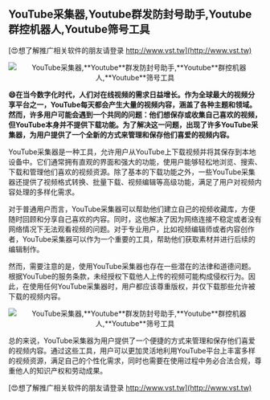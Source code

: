 ## **YouTube采集器,**Youtube**群发防封号助手,**Youtube**群控机器人,**Youtube**筛号工具**

[😍想了解推广相关软件的朋友请登录 http://www.vst.tw](http://www.vst.tw)

 <center><img src="https://vst.tw/MP4/tuiguang/png/6.png" alt="YouTube采集器,**Youtube**群发防封号助手,**Youtube**群控机器人,**Youtube**筛号工具"></center>

**😄在当今数字化时代，人们对在线视频的需求日益增长。作为全球最大的视频分享平台之一，YouTube每天都会产生大量的视频内容，涵盖了各种主题和领域。然而，许多用户可能会遇到一个共同的问题：他们想保存或收集自己喜欢的视频，但YouTube本身并不提供下载功能。为了解决这一问题，出现了许多YouTube采集器，为用户提供了一个全新的方式来管理和保存他们喜爱的视频内容。**

YouTube采集器是一种工具，允许用户从YouTube上下载视频并将其保存到本地设备中。它们通常拥有直观的界面和强大的功能，使用户能够轻松地浏览、搜索、下载和管理他们喜欢的视频资源。除了基本的下载功能之外，一些YouTube采集器还提供了视频格式转换、批量下载、视频编辑等高级功能，满足了用户对视频内容处理的多样化需求。

对于普通用户而言，YouTube采集器可以帮助他们建立自己的视频收藏库，方便随时回顾和分享自己喜欢的内容。同时，这也解决了因为网络连接不稳定或者没有网络情况下无法观看视频的问题。对于专业用户，比如视频编辑师或者内容创作者，YouTube采集器可以作为一个重要的工具，帮助他们获取素材并进行后续的编辑制作。

然而，需要注意的是，使用YouTube采集器也存在一些潜在的法律和道德问题。根据YouTube的服务条款，未经授权下载他人上传的视频可能构成侵权行为。因此，在使用任何YouTube采集器时，用户都应该尊重版权，并仅下载那些允许被下载的视频内容。

 <center><img src="https://vst.tw/MP4/tuiguang/png/3.png" alt="YouTube采集器,**Youtube**群发防封号助手,**Youtube**群控机器人,**Youtube**筛号工具"></center>

总的来说，YouTube采集器为用户提供了一个便捷的方式来管理和保存他们喜爱的视频内容。通过这些工具，用户可以更加灵活地利用YouTube平台上丰富多样的视频资源，满足自己的个性化需求，同时也需要在使用过程中务必合法合规，尊重他人的知识产权和劳动成果。

[😍想了解推广相关软件的朋友请登录 http://www.vst.tw](http://www.vst.tw)



